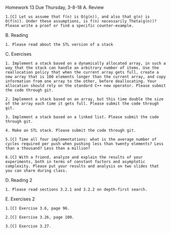 Homework 13   Due Thursday, 3-8-18
A. Review

    1.[C] Let us assume that f(n) is O(g(n)), and also that g(n) is O(f(n)). Under these assumptions, is f(n) necessarily Theta(g(n))? Please write a proof or find a specific counter-example.

B. Reading

    1. Please read about the STL version of a stack

C. Exercises

    1. Implement a stack based on a dynamically allocated array, in such a way that the stack can handle an arbitrary number of items. Use the reallocation policy that when the current array gets full, create a new array that is 100 elements longer than the current array, and copy information from one array to the other, before deallocating. Your allocation should rely on the standard C++ new operator. Please submit the code through git.

    2. Implement a stack based on an array, but this time double the size of the array each time it gets full. Please submit the code through git.

    3. Implement a stack based on a linked list. Please submit the code through git.

    4. Make an STL stack. Please submit the code through git.

    5.[C] Time all four implementations: what is the average number of cycles required per push when pushing less than twenty elements? Less than a thousand? Less than a million?

    6.[C] With a friend, analyze and explain the results of your experiments, both in terms of constant factors and asymptotic complexity. Please put your results and analysis on two slides that you can share during class.

D. Reading 2

    1. Please read sections 3.2.1 and 3.2.2 on depth-first search.

E. Exercises 2

    1.[C] Exercise 3.6, page 96.

    2.[C] Exercise 3.26, page 100.

    3.[C] Exercise 3.27.
